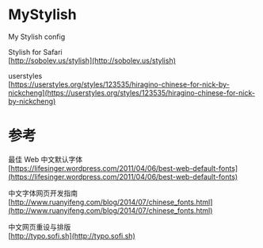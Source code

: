 # MyStylish
My Stylish config

Stylish for Safari<br/>
[http://sobolev.us/stylish](http://sobolev.us/stylish)

userstyles<br/>
[https://userstyles.org/styles/123535/hiragino-chinese-for-nick-by-nickcheng](https://userstyles.org/styles/123535/hiragino-chinese-for-nick-by-nickcheng)


参考
====

最佳 Web 中文默认字体<br/>
[https://lifesinger.wordpress.com/2011/04/06/best-web-default-fonts](https://lifesinger.wordpress.com/2011/04/06/best-web-default-fonts)

中文字体网页开发指南<br/>
[http://www.ruanyifeng.com/blog/2014/07/chinese_fonts.html](http://www.ruanyifeng.com/blog/2014/07/chinese_fonts.html)

中文网页重设与排版<br/>
[http://typo.sofi.sh](http://typo.sofi.sh)

